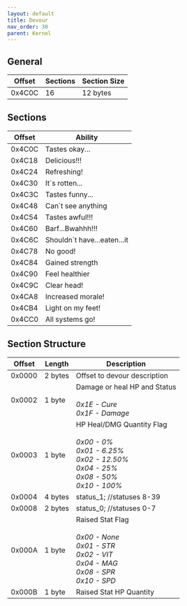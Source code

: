 ```yaml
---
layout: default
title: Devour
nav_order: 30
parent: Kernel
---
```


## General

| Offset | Sections | Section Size |
|--------|----------|--------------|
| 0x4C0C | 16       | 12 bytes     |

## Sections

| Offset | Ability                     |
|--------|-----------------------------|
| 0x4C0C | Tastes okay...              |
| 0x4C18 | Delicious!!!                |
| 0x4C24 | Refreshing!                 |
| 0x4C30 | It`s rotten...              |
| 0x4C3C | Tastes funny...             |
| 0x4C48 | Can`t see anything          |
| 0x4C54 | Tastes awful!!!             |
| 0x4C60 | Barf...Bwahhh!!!            |
| 0x4C6C | Shouldn`t have...eaten...it |
| 0x4C78 | No good!                    |
| 0x4C84 | Gained strength             |
| 0x4C90 | Feel healthier              |
| 0x4C9C | Clear head!                 |
| 0x4CA8 | Increased morale!           |
| 0x4CB4 | Light on my feet!           |
| 0x4CC0 | All systems go!             |		 

## Section Structure

| Offset | Length  | Description                                                                                                                               |
|--------|---------|-------------------------------------------------------------------------------------------------------------------------------------------|
| 0x0000 | 2 bytes | Offset to devour description                                                                                                              |
| 0x0002 | 1 byte  | Damage or heal HP and Status _<br/><br/> 0x1E - Cure   <br/> 0x1F - Damage_                                                               |
| 0x0003 | 1 byte  | HP Heal/DMG Quantity Flag _<br/><br/> 0x00 - 0% <br/> 0x01 - 6.25% <br/> 0x02 - 12.50% <br/> 0x04 - 25%<br/> 0x08 - 50%<br/> 0x10 - 100%_ |
| 0x0004 | 4 bytes | status_1; //statuses 8-39                                                                                                                 |
| 0x0008 | 2 bytes | status_0; //statuses 0-7                                                                                                                  |
| 0x000A | 1 byte  | Raised Stat Flag _<br/><br/> 0x00 - None <br/> 0x01 - STR <br/> 0x02 - VIT <br/> 0x04 - MAG<br/> 0x08 - SPR<br/> 0x10 - SPD_              |
| 0x000B | 1 byte  | Raised Stat HP Quantity                                                                                                                   |